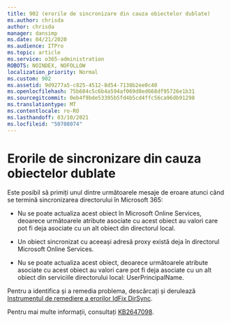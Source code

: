 ```yaml
---
title: 902 (erorile de sincronizare din cauza obiectelor dublate)
ms.author: chrisda
author: chrisda
manager: dansimp
ms.date: 04/21/2020
ms.audience: ITPro
ms.topic: article
ms.service: o365-administration
ROBOTS: NOINDEX, NOFOLLOW
localization_priority: Normal
ms.custom: 902
ms.assetid: 9d9277a5-c825-4512-8d54-7138b2ee0c40
ms.openlocfilehash: 75b684c5c6b4a594af069d8ed668df95726e1b31
ms.sourcegitcommit: 0eb4f9bde53395b5fd4b5cd4ffc56ca96db91298
ms.translationtype: MT
ms.contentlocale: ro-RO
ms.lasthandoff: 03/10/2021
ms.locfileid: "50708074"
---
```

# <a name="sync-errors-due-to-duplicate-objects"></a>Erorile de sincronizare din cauza obiectelor dublate

Este posibil să primiți unul dintre următoarele mesaje de eroare atunci când se termină sincronizarea directorului în Microsoft 365:

- Nu se poate actualiza acest obiect în Microsoft Online Services, deoarece următoarele atribute asociate cu acest obiect au valori care pot fi deja asociate cu un alt obiect din directorul local.

- Un obiect sincronizat cu aceeași adresă proxy există deja în directorul Microsoft Online Services.

- Nu se poate actualiza acest obiect, deoarece următoarele atribute asociate cu acest obiect au valori care pot fi deja asociate cu un alt obiect din serviciile directorului local: UserPrincipalName.

Pentru a identifica și a remedia problema, descărcați și derulează [Instrumentul de remediere a erorilor IdFix DirSync](https://github.com/Microsoft/idfix).

Pentru mai multe informații, consultați [KB2647098](https://support.microsoft.com/help/2647098/duplicate-or-invalid-attributes-prevent-directory-synchronization-in-o).
